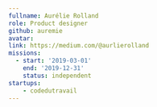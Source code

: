 ```yaml
---
fullname: Aurélie Rolland
role: Product designer
github: auremie
avatar: 
link: https://medium.com/@aurlierolland
missions: 
  - start: '2019-03-01'
    end: '2019-12-31'
    status: independent
startups: 
    - codedutravail
---
```

